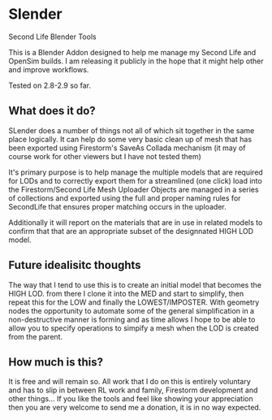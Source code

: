 # Slender
Second Life Blender Tools

This is a Blender Addon designed to help me manage my Second Life and OpenSim builds. I am releasing it publicly in the hope that it might help other and improve workflows.

Tested on 2.8-2.9 so far.

## What does it do? 
SLender does a number of things not all of which sit together in the same place logically.
It can help do some very basic clean up of mesh that has been exported using Firestorm's SaveAs Collada mechanism (it may of course work for other viewers but I have not tested them)

It's primary purpose is to help manage the multiple models that are required for LODs and to correctly export them for a streamlined (one click) load into the Firestorm/Second Life Mesh Uploader
Objects are managed in a series of collections and exported using the full and proper naming rules for SecondLife that ensures proper matching occurs in the uploader.

Additionally it will report on the materials that are in use in related models to confirm that that are an appropriate subset of the designnated HIGH LOD model. 

## Future idealisitc thoughts
The way that I tend to use this is to create an initial model that becomes the HIGH LOD. from there I clone it into the MED and start to simplify, then repeat this for the LOW and finally the LOWEST/IMPOSTER.
With geometry nodes the opportunity to automate some of the general simplification in a non-destructive manner is forming and as time allows I hope to be able to allow you to specify operations to simpify a mesh when the LOD is created from the parent.

## How much is this?
It is free and will remain so. All work that I do on this is entirely voluntary and has to slip in between RL work and family, Firestorm development and other things...
If you like the tools and feel like showing your appreciation then you are very welcome to send me a donation, it is in no way expected.
